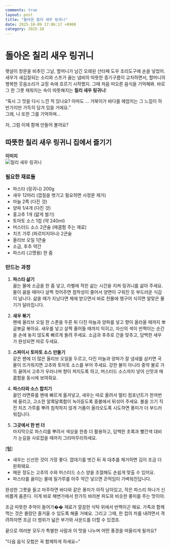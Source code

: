 ```yaml
---
comments: true
layout: post
title: "돌아온 칠리 새우 링귀니"
date: 2025-10-09 17:06:17 +0900
category: 2025-10
---
```


# 돌아온 칠리 새우 링귀니

햇살이 창문을 비추던 그날, 할머니가 남긴 오래된 산타페 도우 조리도구에 손을 넣었어. 새우가 새김질되는 소리와 스프가 끓는 냄비의 따뜻한 증기구름이 교차하면서, 할머니의 행복한 웃음소리가 교정 속에 흐르기 시작했지. 그때 처음 떠오른 음식을 기억해봐. 바로 그 한 그릇 채워지는 속이 따뜻해지는 **칠리 새우 링귀니**!

“혹시 그 맛을 다시 느낀 적 있나요? 아마도 ... 거북이가 바다를 헤엄치는 그 느낌이 하반가지만 가득히 담겨 있을 거에요.”  
그래, 나 또한 그를 기억하며…

자, 그럼 이제 함께 만들어 볼까요?

## 따뜻한 칠리 새우 링귀니 집에서 즐기기

**이미지**  
![칠리 새우 링귀니](https://www.themealdb.com/images/media/meals/usywpp1511189717.jpg)

### 필요한 재료들

- 파스타 (링귀니) 200g  
- 새우 12마리 (껍질을 벗기고 필요하면 사정문 제거)  
- 마늘 2쪽 (다진 것)  
- 양파 1/4개 (다진 것)  
- 홍고추 1개 (얇게 썰기)  
- 토마토 소스 1컵 (약 240ml)  
- 머스터드 소스 2큰술 (매콤함 주는 재료)  
- 치즈 가루 (파르미지아나) 2큰술  
- 올리브 오일 1큰술  
- 소금, 후추 약간  
- 파스리 (고명용) 한 줌

### 만드는 과정

1. **파스타 삶기**  
   끓는 물에 소금을 한 줌 넣고, 라벨에 적힌 삶는 시간을 지켜 링귀니를 삶아 주세요. 물이 끓을 때마다 살짝 젓어주면 점착성이 줄어서 양면이 구워진 듯 부드러운 식감이 납니다. 삶을 때가 지났다면 체에 받으면서 바로 찬물에 헹구어 식히면 알맞은 물기가 달라집니다.

2. **새우 볶기**  
   팬에 올리브 오일 한 스푼을 두른 뒤 다진 마늘과 양파를 넣고 향이 올라올 때까지 뽀글뽀글 볶아요. 새우를 넣고 살짝 줄어들 때까지 익히고, 자신의 색이 반짝이는 순간을 손에 놓지 않도록 빠르게 돌려 주세요. 소금과 후추로 간을 맞추고, 담백한 새우가 완성되면 따로 두세요.

3. **스파이시 토마토 소스 만들기**  
   같은 팬에 더 많은 올리브 오일을 두르고, 다진 마늘과 양파가 잘 냄새를 삼키면 국물이 뜨거워지면 고추와 토마토 소스를 부어 주세요. 강한 불이 아니라 중약 불로 가득 끓여서 고추가 우러나며 향이 퍼지도록 하고, 머스터드 소스까지 넣어 신맛과 매콤함을 동시에 보여줘요.

4. **파스타와 소스 합치기**  
   끓인 라면류를 팬에 빠르게 옮겨넣고, 새우는 따로 올려서 멀티 컴포넌트가 한꺼번에 울리고, 고소한 알록달록함이 녹아듣도록 중불에서 뒤섞어 주세요. 불을 끄기 직전 치즈 가루를 뿌려 침착하지 않게 거품이 올라오도록 시도하면 풍미가 더 부드러워집니다.

5. **그곳에서 한 번 더**  
   마지막으로 파스리를 뿌려서 색상을 한층 더 활용하고, 담백한 초록과 빨간색 대비가 눈길을 사로잡을 때까지 그리마무리하세요.

[**팁**]  
- 새우는 신선한 것이 가장 좋다. 껍데기를 벗긴 뒤 꼭 대추를 제거하면 김이 조금 더 완화돼요.  
- 매운 정도는 고추의 수와 머스터드 소스 양을 조절해도 손쉽게 맞출 수 있어요.  
- 파스타를 끓이는 물에 밀가루를 아주 약간 넣으면 끈적임이 가벼워진답니다.

완성한 그릇을 들고 마주하면 바다와 같은 풍미가 아직 남아있고, 작은 파스리 하나가 신비롭게 춤춘다. 이게 바로 해변가에서 한가득 바라본 파도와 비슷한 풍미를 주는 맛이야.

조금 따뜻한 추억이 들어가�� 재료가 깔끔한 식탁 위에서 반짝이곤 해요. 가족과 함께 먹는 것은 몰랐던 즐거울 수 있도록 해줄 거예요. 그리고 그때, 한 컵의 차를 내려면서 격려하자면 조금 더 범위가 넓은 부가와 사운드를 더할 수 있겠죠.

끝으로 여러분 모두가 특별한 사람과 이 맛을 나누며 어떤 풍경을 떠올리게 될까요?  

"다음 음식 모험은 꼭 함께하게 하세요~"